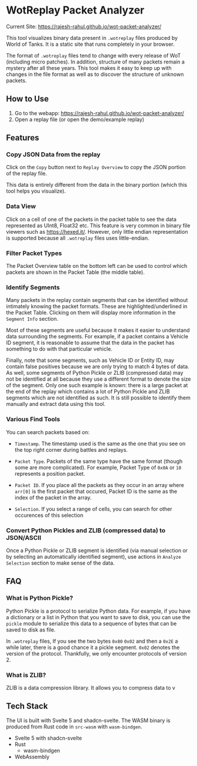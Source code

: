 # WotReplay Packet Analyzer

Current Site: https://rajesh-rahul.github.io/wot-packet-analyzer/

This tool visualizes binary data present in `.wotreplay` files produced by 
World of Tanks. It is a static site that runs completely in your browser.

The format of `.wotreplay` files tend to change with every release of WoT (including micro patches). In addition, structure of many packets remain a mystery after all these years. This tool makes it easy to keep up with changes in the file format as well as to discover the structure of unknown packets.


## How to Use
1. Go to the webapp: https://rajesh-rahul.github.io/wot-packet-analyzer/
2. Open a replay file (or open the demo/example replay)


## Features

### Copy JSON Data from the replay

Click on the `Copy` button next to `Replay Overview` to copy the JSON portion of the replay file. 

This data is entirely different from the data in the binary portion (which this tool helps you visualize).

### Data View

Click on a cell of one of the packets in the packet table to see the data represented as UInt8, Float32 etc. This feature is very common in binary file viewers such as https://hexed.it/. However, only little endian representation is supported
because all `.wotreplay` files uses little-endian.

### Filter Packet Types

The Packet Overview table on the bottom left can be used to control which packets are shown in the Packet Table (the middle table).

### Identify Segments

Many packets in the replay contain segments that can be identified without intimately knowing the packet formats. These are highlighted/underlined in the Packet Table. Clicking on them will display more information in the `Segment Info` section.

Most of these segments are useful because it makes it easier to understand data surrounding the segments. For example, if a packet contains a Vehicle ID segment, it is reasonable to assume that the data in the packet has something to do with that particular vehicle.

Finally, note that some segments, such as Vehicle ID or Entity ID, may contain false positives because we are only trying to match 4 bytes of data. As well, some segments of Python Pickle or ZLIB (compressed data) may not be identified at all because they use a different format to denote the size of the segment. Only one such example is known: there is a large packet at the end of the replay which contains a lot of Python Pickle and ZLIB segments which are not identified as such. It is still possible to identify them manually and extract data using this tool.

### Various Find Tools

You can search packets based on:

- `Timestamp`. The timestamp used is the same as the one that you see on the top right corner during battles and replays.

- `Packet Type`. Packets of the same type have the same format (though some are more complicated). For example, Packet Type of `0x0A` or `10` represents a position packet.

- `Packet ID`. If you place all the packets as they occur in an array where `arr[0]` is the first packet that occured, Packet ID is the same as the index of the packet in the array.

- `Selection`. If you select a range of cells, you can search for other occurences of this selection


### Convert Python Pickles and ZLIB (compressed data) to JSON/ASCII

Once a Python Pickle or ZLIB segment is identified (via manual selection or by selecting an automatically identified segment), use actions in `Analyze Selection` section to make sense of the data.


## FAQ
### What is Python Pickle?
Python Pickle is a protocol to serialize Python data. For example, if you have a dictionary or a list in Python that you want to save to disk, you can use the `pickle` module to serialize this data to a sequence of bytes that can be saved to disk as file.

In `.wotreplay` files, If you see the two bytes `0x80` `0x02` and then a `0x2E` a while later, there is a good chance it a pickle segment. `0x02` denotes the version of the protocol. Thankfully, we only encounter protocols of version 2.

### What is ZLIB?
ZLIB is a data compression library. It allows you to compress data to v

## Tech Stack
The UI is built with Svelte 5 and shadcn-svelte. The WASM binary is produced from Rust code in `src-wasm` with `wasm-bindgen`.

- Svelte 5 with shadcn-svelte
- Rust
    - wasm-bindgen
- WebAssembly
